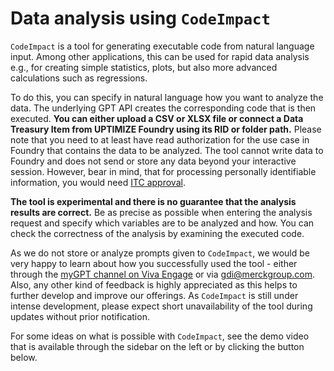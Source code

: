 # Data analysis using `CodeImpact`

`CodeImpact` is a tool for generating executable code from natural language input. Among other applications, this can be used for rapid data analysis e.g., for creating simple statistics, plots, but also more advanced calculations such as regressions.

To do this, you can specify in natural language how you want to analyze the data. The underlying GPT API creates the corresponding code that is then executed. **You can either upload a CSV or XLSX file or connect a Data Treasury Item from UPTIMIZE Foundry using its RID or folder path.** Please note that you need to at least have read authorization for the use case in Foundry that contains the data to be analyzed. The tool cannot write data to Foundry and does not send or store any data beyond your interactive session. However, bear in mind, that for processing personally identifiable information, you would need [ITC approval](https://evarooms.merckgroup.com/topic/itk).

**The tool is experimental and there is no guarantee that the analysis results are correct.** Be as precise as possible when entering the analysis request and specify which variables are to be analyzed and how. You can check the correctness of the analysis by examining the executed code.

As we do not store or analyze prompts given to `CodeImpact`, we would be very happy to learn about how you successfully used the tool - either through the [myGPT channel on Viva Engage](https://web.yammer.com/teams/groups/eyJfdHlwZSI6Ikdyb3VwIiwiaWQiOiIzOTk3NTY3Mzg1NyJ9) or via [gdi@merckgroup.com](mailto:gdi@merckgroup.com?subject=CodeImpact%20Feedback). Also, any other kind of feedback is highly appreciated as this helps to further develop and improve our offerings. As `CodeImpact` is still under intense development, please expect short unavailability of the tool during updates without prior notification.

For some ideas on what is possible with `CodeImpact`, see the demo video that is available through the sidebar on the left or by clicking the button below.
